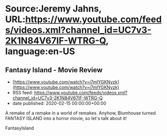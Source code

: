 # Source:Jeremy Jahns, URL:https://www.youtube.com/feeds/videos.xml?channel_id=UC7v3-2K1N84V67IF-WTRG-Q, language:en-US

## Fantasy Island - Movie Review
 - [https://www.youtube.com/watch?v=i7mlYGKNyzk](https://www.youtube.com/watch?v=i7mlYGKNyzk)
 - RSS feed: https://www.youtube.com/feeds/videos.xml?channel_id=UC7v3-2K1N84V67IF-WTRG-Q
 - date published: 2020-02-15 00:00:00+00:00

A remake of a remake in a world of remakes. Anyhow, Blumhouse turned FANTASY ISLAND into a horror movie, so let's talk about it!

FantasyIsland


